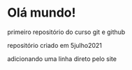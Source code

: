 # Olá mundo!
 primeiro repositório do curso git e github

 repositório criado em 5julho2021
 
 adicionando uma linha direto pelo site
